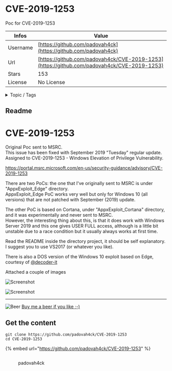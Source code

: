 # CVE-2019-1253

Poc for CVE-2019-1253

| Infos    | Value                                                              |
| -------- | -------------------------------------------------------------------|
| Username | [https://github.com/padovah4ck](https://github.com/padovah4ck) |
| Url      | [https://github.com/padovah4ck/CVE-2019-1253](https://github.com/padovah4ck/CVE-2019-1253)                                               |
| Stars    | 153                                                          |
| License  | No License                                                        |

<details>

<summary>Topic / Tags</summary>



</details>

## Readme

# CVE-2019-1253
Original Poc sent to MSRC.   
This issue has been fixed with September 2019 "Tuesday" regular update.   
Assigned to CVE-2019-1253 - Windows Elevation of Privilege Vulnerability.  

https://portal.msrc.microsoft.com/en-us/security-guidance/advisory/CVE-2019-1253  

There are two PoCs: the one that I've originally sent to MSRC is under "AppxExploit_Edge" directory.    
AppxExploit_Edge PoC works very well but only for Windows 10 (all versions) that are not patched with September (2019) update.

The other PoC is based on Cortana, under "AppxExploit_Cortana" directory, and it was experimentally and never sent to MSRC.  
However, the interesting thing about this, is that it does work with Windows Server 2019 and this one gives USER FULL access, although is a little bit unstable due to a race condition but it usually always works at first time.    

Read the README inside the directory project, it should be self explanatory.  
I suggest you to use VS2017 (or whatever you like).  

There is also a DOS version of the Windows 10 exploit based on Edge, courtesy of [@decoder-it](https://github.com/decoder-it)

Attached a couple of images 

![Screenshot](eop_1.JPG?raw=true)

![Screenshot](eop_2.JPG?raw=true)

---

![Beer](https://icons.iconarchive.com/icons/flat-icons.com/flat/48/Beer-icon.png)  [Buy me a beer if you like ;-)](https://www.buymeacoffee.com/padovah4ck)



## Get the content

```
git clone https://github.com/padovah4ck/CVE-2019-1253
cd CVE-2019-1253
```

{% embed url="https://github.com/padovah4ck/CVE-2019-1253" %}

<figure><img src="https://avatars.githubusercontent.com/u/13963076?v=4" alt=""><figcaption><p>padovah4ck</p></figcaption></figure>
